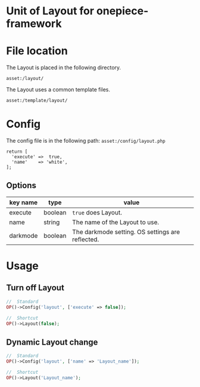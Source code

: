 Unit of Layout for onepiece-framework
===

# File location

 The Layout is placed in the following directory.

```
asset:/layout/
```

 The Layout uses a common template files.

```
asset:/template/layout/
```

# Config

 The config file is in the following path: `asset:/config/layout.php`

```php:layout.php
return [
  'execute' =>  true,
  'name'    => 'white',
];
```

## Options

| key name | type    | value |
| ---      | ---     | ---   |
| execute  | boolean | `true` does Layout. |
| name     | string  | The name of the Layout to use. |
| darkmode | boolean | The darkmode setting. OS settings are reflected. |

# Usage

## Turn off Layout

```php
//  Standard
OP()->Config('layout', ['execute' => false]);

//  Shortcut
OP()->Layout(false);
```

## Dynamic Layout change

```php
//  Standard
OP()->Config('layout', ['name' => 'Layout_name']);

//  Shortcut
OP()->Layout('Layout_name');
```
